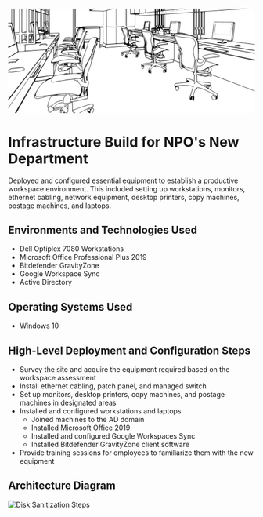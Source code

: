 <p align="center">
<img src="assets/office-logo.jpeg" alt="Logo Text There" />
</p>

# Infrastructure Build for NPO's New Department
Deployed and configured essential equipment to establish a productive workspace environment. This included setting up workstations, monitors, ethernet cabling, network equipment, desktop printers, copy machines, postage machines, and laptops.

## Environments and Technologies Used

- Dell Optiplex 7080 Workstations
- Microsoft Office Professional Plus 2019
- Bitdefender GravityZone
- Google Workspace Sync
- Active Directory

## Operating Systems Used

- Windows 10

## High-Level Deployment and Configuration Steps

- Survey the site and acquire the equipment required based on the workspace assessment
- Install ethernet cabling, patch panel, and managed switch
- Set up monitors, desktop printers, copy machines, and postage machines in designated areas
- Installed and configured workstations and laptops
    - Joined machines to the AD domain
    - Installed Microsoft Office 2019
    - Installed and configured Google Workspaces Sync
    - Installed Bitdefender GravityZone client software
- Provide training sessions for employees to familiarize them with the new equipment

<h2>Architecture Diagram</h2>

<p>
<img src="https://i.imgur.com/DJmEXEB.png" height="80%" width="80%" alt="Disk Sanitization Steps"/>
</p>
